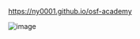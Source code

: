 https://ny0001.github.io/osf-academy

![image](https://user-images.githubusercontent.com/48203127/110934201-63287300-8336-11eb-877e-1034e0a6e805.png)
